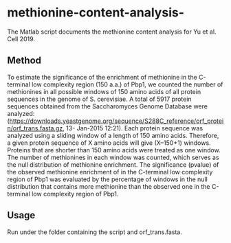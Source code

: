 # methionine-content-analysis-
The Matlab script documents the methionine content analysis for Yu et al. Cell 2019.

## Method
To estimate the significance of the enrichment of methionine in the C-terminal low complexity region (150
a.a.) of Pbp1, we counted the number of methionines in all possible windows of 150 amino acids of all
protein sequences in the genome of S. cerevisiae. A total of 5917 protein sequences obtained from the
Saccharomyces Genome Database were analyzed:
(https://downloads.yeastgenome.org/sequence/S288C_reference/orf_protein/orf_trans.fasta.gz, 13-
Jan-2015 12:21). 
Each protein sequence was analyzed using a sliding window of a length of 150 amino
acids. Therefore, a given protein sequence of X amino acids will give (X–150+1) windows. Proteins that
are shorter than 150 amino acids were treated as one window. The number of methionines in each
window was counted, which serves as the null distribution of methionine enrichment. The significance (pvalue) of the observed methionine enrichment of in the C-terminal low complexity region of Pbp1 was
evaluated by the percentage of windows in the null distribution that contains more methionine than the
observed one in the C-terminal low complexity region of Pbp1.

## Usage
Run under the folder containing the script and orf_trans.fasta.
